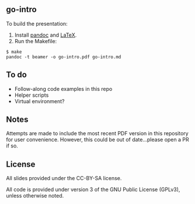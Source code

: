 go-intro
-------------

To build the presentation:

1. Install [pandoc](http://pandoc.org/) and [LaTeX](https://www.latex-project.org/get/).
2. Run the Makefile:
```
$ make
pandoc -t beamer -o go-intro.pdf go-intro.md
```

## To do

- Follow-along code examples in this repo
- Helper scripts
- Virtual environment?

## Notes

Attempts are made to include the most recent PDF version in this repository for
user convenience. However, this could be out of date...please open a PR if so.

## License

All slides provided under the CC-BY-SA license.

All code is provided under version 3 of the GNU Public License (GPLv3), unless otherwise noted.
